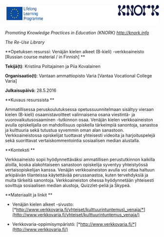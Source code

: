 <img src="images\ff8ec781ff4819c6d749c2e5c1e34089cdebdf70/media/image01.png" width="624" height="65" />

*Promoting Knowledge Practices in Education (KNORK) http://knork.info*

*The Re-Use Library*

**Opetuksen resurssi: Venäjän kielen alkeet (B-kieli) -verkkoaineisto \[Russian course material / in Finnish\] **

**Tekijä(t)**: Kristiina Poltajainen ja Piia Kovalainen

**Organisaatio(t)**: Vantaan ammattiopisto Varia \[Vantaa Vocational College Varia\]

**Julkaisupäivä:** 28.5.2016

**Kuvaus resurssista **

Ammatillisessa peruskoulutuksessa opetussuunnitelmaan sisältyy vieraan kielen (B-kieli) osaamistavoitteet valinnaisena osana viestintä- ja vuorovaikutusosaaminen -tutkinnon osaa. Venäjän kielen verkkoaineiston avulla opiskelijalla on mahdollisuus opiskella tärkeimpiä sanontoja, sanastoa ja kulttuuria sekä tutustua syvemmin oman alan sanastoon. Verkkoaineistossa opiskelijat tuottavat yhteisesti videoita ja harjoituspelejä sekä suorittavat vertaiskommentointia sosiaalisen median alustalla.

**Konteksti **

Verkkoaineisto sopii hyödynnettäväksi ammatillisen perustutkinnon kaikilla aloilla, koska alakohtaiseen sanastoon opiskelija syventyy yhteistyössä vertaisopiskelijan kanssa. Venäjän verkkoaineiston avulla voi ottaa haltuun arkipäivän tilanteissa käytettävää perussanastoa, kuten tervehdyksiä ja muita tärkeitä sanontoja. Verkkoaineiston ohessa hyödynnetään yhteisesti sovittuja sosiaalisen median alustoja, Quizzlet-peliä ja Skypeä.

**Materiaalit ja linkit **

-   Venäjän kielen alkeet -sivusto: [*http://www.verkkovaria.fi/yhteiset/kulttuurintuntemus\_venaja/*](http://www.verkkovaria.fi/yhteiset/kulttuurintuntemus_venaja/)

-   Verkkovaria-oppimisympäristö: [*http://www.verkkovaria.fi/*](http://www.verkkovaria.fi/)


